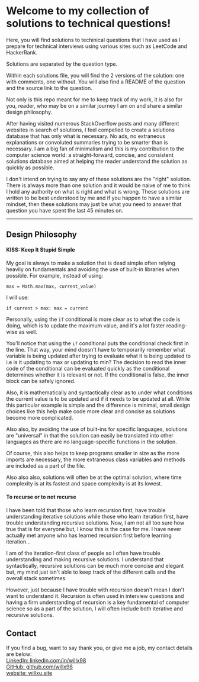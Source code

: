 # Welcome to my collection of solutions to technical questions!
Here, you will find solutions to techinical questions that I have used as I prepare for technical interviews using various sites such as LeetCode and HackerRank.

Solutions are separated by the question type.  

Within each solutions file, you will find the 2 versions of the solution: one with comments, one without. You will also find a README of the question and the source link to the question.  

Not only is this repo meant for me to keep track of my work, it is also for you, reader, who may be on a similar journey I am on and share a similar design philosophy.

After having visited numerous StackOverflow posts and many different websites in search of solutions, I feel compelled to create a solutions database that has only what is necessary. No ads, no extraneous explanations or convoluted summaries trying to be smarter than is necessary. I am a big fan of minimalism and this is my contribution to the computer science world: a straight-forward, concise, and consistent solutions database aimed at helping the reader understand the solution as quickly as possible.

I don't intend on trying to say any of these solutions are the "right" solution. There is always more than one solution and it would be naive of me to think I hold any authority on what is right and what is wrong. These solutions are written to be best understood by me and if you happen to have a similar mindset, then these solutions may just be what you need to answer that question you have spent the last 45 minutes on.

---

## Design Philosophy
#### KISS: Keep It Stupid Simple
My goal is always to make a solution that is dead simple often relying heavily on fundamentals and avoiding the use of built-in libraries when possible. For example, instead of using:
```
max = Math.max(max, current_value)
```  
I will use:  
```
if current > max: max = current
```

Personally, using the `if` conditional is more clear as to what the code is doing, which is to update the maximum value, and it's a lot faster reading-wise as well.  

You'll notice that using the `if` conditional puts the conditional check first in the line. That way, your mind doesn't have to temporarily remember what variable is being updated after trying to evaluate what it is being updated to i.e is it updating to max or updating to min? The decision to read the inner code of the conditional can be evaluated quickly as the conditional determines whether it is relevant or not. If the conditional is false, the inner block can be safely ignored.

Also, it is mathematically and syntactically clear as to under what conditions the current value is to be updated and if it needs to be updated at all. While this particular example is simple and the difference is minimal, small design choices like this help make code more clear and concise as solutions become more complicated.

Also also, by avoiding the use of built-ins for specific languages, solutions are "universal" in that the solution can easily be translated into other languages as there are no language-specific functions in the solution. 

Of course, this also helps to keep programs smaller in size as the more imports are necessary, the more extraneous class variables and methods are included as a part of the file.

Also also also, solutions will often be at the optimal solution, where time complexity is at its fastest and space complexity is at its lowest.

#### To recurse or to not recurse
I have been told that those who learn recursion first, have trouble understanding iterative solutions while those who learn iteration first, have trouble understanding recursive solutions. Now, I am not all too sure how true that is for everyone but, I know this is the case for me. I have never actually met anyone who has learned recursion first before learning iteration...

I am of the iteration-first class of people so I often have trouble understanding and making recursive solutions. I understand that syntactically, recursive solutions can be much more concise and elegant but, my mind just isn't able to keep track of the different calls and the overall stack sometimes. 

However, just because I have trouble with recursion doesn't mean I don't want to understand it. Recursion is often used in interview questions and having a firm understanding of recursion is a key fundamental of computer science so as a part of the solution, I will often include both iterative and recursive solutions.

## Contact
If you find a bug, want to say thank you, or give me a job, my contact details are below:  
[LinkedIn: linkedin.com/in/willx98](https://linkedin.com/in/willx98)  
[GitHub: github.com/willx98](https://github.com/willx98)  
[website: willxu.site](https://willxu.site)
